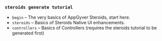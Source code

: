 ###  `steroids generate tutorial`

  - `begin` – The very basics of AppGyver Steroids, start here.
  - `steroids` – Basics of Steroids Native UI enhancements.
  - `controllers` – Basics of Controllers (requires the steroids tutorial to be generated first)